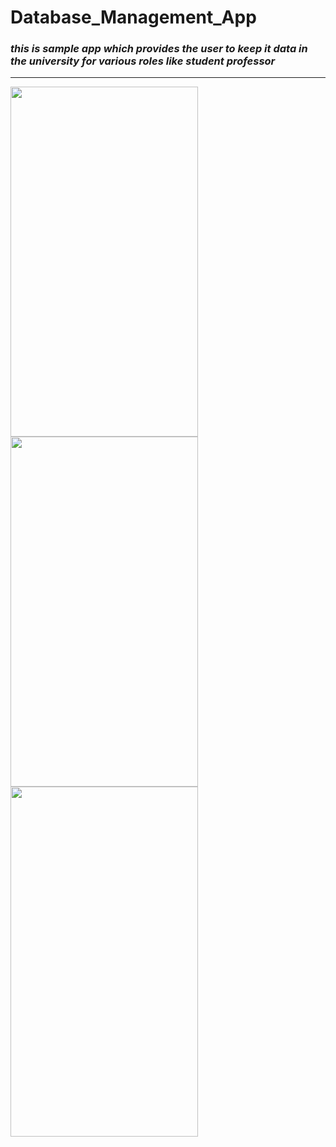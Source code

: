 # Database_Management_App
### ***this is sample app which provides the user to keep it data in the university for various roles like student professor***
----
<img src="https://user-images.githubusercontent.com/112893713/211130848-036e78bd-eac9-42a7-a7a3-b41ec1f8c0d0.jpg" width="300" height="560"> <img src="https://user-images.githubusercontent.com/112893713/211179891-a36fab8b-8474-43ad-8266-35876c537da8.jpg" width="300" height="560"> <img src="https://user-images.githubusercontent.com/112893713/211180019-9b29500c-37b7-40ee-b2cf-f1aab00445c5.jpg" width="300" height="560"> 
